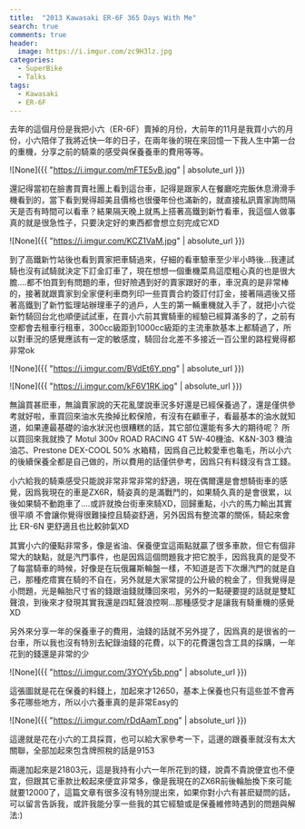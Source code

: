 ```yaml
---
title:  "2013 Kawasaki ER-6F 365 Days With Me"
search: true
comments: true
header:
  image: https://i.imgur.com/zc9H3lz.jpg
categories:
  - SuperBike
  - Talks
tags:
  - Kawasaki
  - ER-6F
---
```


去年的這個月份是我把小六（ER-6F）賣掉的月份，大前年的11月是我買小六的月份，小六陪伴了我將近快一年的日子，在兩年後的現在來回憶一下我人生中第一台的重機，分享之前的騎乘的感受與保養養車的費用等等。

![None]({{ "https://i.imgur.com/mFTE5vB.jpg" | absolute_url }})

還記得當初在臉書買賣社團上看到這台車，記得是跟家人在餐廳吃完飯休息滑滑手機看到的，當下看到覺得超美且價格也很優年份也滿新的，就直接私訊賣家詢問隔天是否有時間可以看車？結果隔天晚上就馬上搭著高鐵到新竹看車，我這個人做事真的就是很急性子，只要決定好的東西都會想立刻完成它XD

![None]({{ "https://i.imgur.com/KCZ1VaM.jpg" | absolute_url }})

到了高鐵新竹站後也看到賣家把車騎過來，仔細的看車驗車至少半小時後...我連試騎也沒有試騎就決定下訂金訂車了，現在想想一個重機菜鳥這麼粗心真的也是很大膽....都不怕買到有問題的車，但好險遇到好的賣家跟好的車，車況真的是非常棒的，接著就跟賣家到全家便利車商列印一些買賣合約簽訂付訂金，接著隔週後又搭著高鐵到了新竹監理站辦理車子的過戶，人生的第一輛重機就入手了，就把小六從新竹騎回台北也順便試試車，在買小六前其實騎車的經驗已經算滿多的了，之前有空都會去租車行租車，300cc級距到1000cc級距的主流車款基本上都騎過了，所以對車況的感覺應該有一定的敏感度，騎回台北差不多接近一百公里的路程覺得都非常ok

![None]({{ "https://i.imgur.com/BVdEt6Y.png" | absolute_url }})

![None]({{ "https://i.imgur.com/kF6V1RK.jpg" | absolute_url }})

無論買甚麽車，無論賣家說的天花亂墜說車況多好還是已經保養過了，還是僅供參考就好啦，車買回來油水先換掉比較保險，有沒有在顧車子，看最基本的油水就知道，如果連最基礎的油水狀況也很糟糕的話，其它部位還能有多大的期待呢？
所以買回來我就換了 Motul 300v ROAD RACING 4T 5W-40機油、K&N-303 機油油芯、Prestone DEX-COOL 50% 水箱精，因爲自己比較愛車也龜毛，所以小六的後續保養全都是自己做的，所以費用的話僅供參考，因爲只有料錢沒有含工錢。

小六給我的騎乘感受只能說非常非常非常的舒適，現在偶爾還是會想騎街車的感覺，因爲我現在的車是ZX6R，騎姿真的是滿戰鬥的，如果騎久真的是會很累，以後如果騎不動跑車了....或許就換台街車來騎XD，回歸重點，小六的馬力輸出其實很平順
不會讓你覺得很難操控且騎姿舒適，另外因爲有整流罩的關係，騎起來會比 ER-6N 更舒適且也比較帥氣XD

其實小六的優點非常多，像是省油、保養便宜這兩點就贏了很多車款，但它有個非常大的缺點，就是汽門事件，也是因爲這個問題我才把它脫手，因爲我真的是受不了每當騎車的時候，好像是在玩俄羅斯輪盤一樣，不知道是否下次爆汽門的就是自己，那種疙瘩實在騎的不自在，另外就是大家常提的公升級的稅金了，但我覺得是小問題，光是輪胎尺寸省的錢跟油錢就賺回來啦，另外的一點硬要提的話就是雙缸聲浪，到後來才發現其實我還是四缸聲浪控啊...那種感受才是讓我有騎重機的感覺XD

另外來分享一年的保養車子的費用，油錢的話就不另外提了，因爲真的是很省的一台車，所以我也沒有特別去紀錄油錢的花費，以下的花費還包含工具的採購，一年花到的錢還是非常的少

![None]({{ "https://i.imgur.com/3YOYy5b.png" | absolute_url }})

這張圖就是花在保養的料錢上，加起來才12650，基本上保養也只有這些並不會再多花哪些地方，所以小六養車真的是非常Easy的

![None]({{ "https://i.imgur.com/rDdAamT.png" | absolute_url }})

這邊就是花在小六的工具採買，也可以給大家參考一下，這邊的跟養車就沒有太大關聯，全部加起來包含牌照稅的話是9153

兩邊加起來是21803元，這是我持有小六一年所花到的錢，說貴不貴說便宜也不便宜，但跟其它車款比較起來便宜非常多，像是我現在的ZX6R前後輪胎換下來可能就要12000了，這篇文章有很多沒有特別提出來，如果你對小六有甚麽疑問的話，可以留言告訴我，或許我能分享一些我的其它經驗或是保養維修時遇到的問題與解法:)
